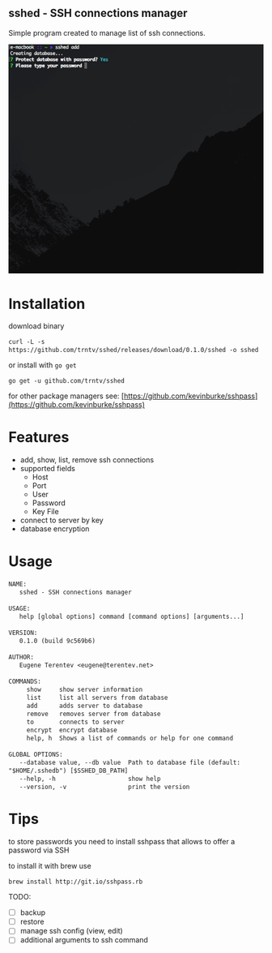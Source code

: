 sshed - SSH connections manager
---
Simple program created to manage list of ssh connections.

![Interface](gui.gif)

# Installation
download binary
```
curl -L -s https://github.com/trntv/sshed/releases/download/0.1.0/sshed -o sshed
```
or install with ``go get``
```
go get -u github.com/trntv/sshed
```

for other package managers see: [https://github.com/kevinburke/sshpass](https://github.com/kevinburke/sshpass)
# Features
- add, show, list, remove ssh connections
- supported fields
    - Host
    - Port
    - User
    - Password
    - Key File
- connect to server by key
- database encryption

# Usage
```
NAME:
   sshed - SSH connections manager

USAGE:
   help [global options] command [command options] [arguments...]

VERSION:
   0.1.0 (build 9c569b6)

AUTHOR:
   Eugene Terentev <eugene@terentev.net>

COMMANDS:
     show     show server information
     list     list all servers from database
     add      adds server to database
     remove   removes server from database
     to       connects to server
     encrypt  encrypt database
     help, h  Shows a list of commands or help for one command

GLOBAL OPTIONS:
   --database value, --db value  Path to database file (default: "$HOME/.sshedb") [$SSHED_DB_PATH]
   --help, -h                    show help
   --version, -v                 print the version

```

# Tips
to store passwords you need to install sshpass that allows to 
offer a password via SSH

to install it with brew use
```
brew install http://git.io/sshpass.rb
```

TODO:
 - [ ] backup
 - [ ] restore
 - [ ] manage ssh config (view, edit)
 - [ ] additional arguments to ssh command
